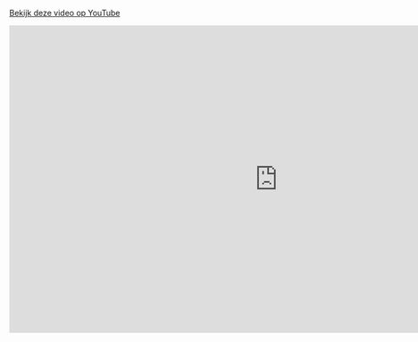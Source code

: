 [Bekijk deze video op YouTube](https://www.youtube.com/watch?v=t6XaVwRtZ90)

<iframe width="960" height="551" src="https://www.youtube.com/watch?v=t6XaVwRtZ90" title="YouTube video player" frameborder="0" allow="accelerometer; autoplay; clipboard-write; encrypted-media; gyroscope; picture-in-picture; web-share" referrerpolicy="strict-origin-when-cross-origin" allowfullscreen></iframe>